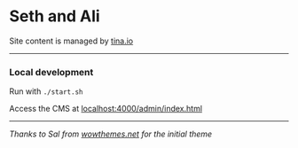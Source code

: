 # Seth and Ali

Site content is managed by [tina.io](https://tina.io/)

---

### Local development

Run with `./start.sh`

Access the CMS at [localhost:4000/admin/index.html](http://localhost:4000/admin/index.html)

<!-- 
  Forestry migration script said:

  To get your site production ready, run: `tinacms init backend` 

  ... But I don't know what this is used for
-->

---

_Thanks to Sal from [wowthemes.net](https://www.wowthemes.net/donate) for the initial theme_